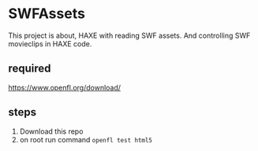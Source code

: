 # SWFAssets
This project is about, HAXE with reading SWF assets.
And controlling SWF movieclips in HAXE code.

## required
https://www.openfl.org/download/

## steps
1. Download this repo
2. on root run command `openfl test html5`